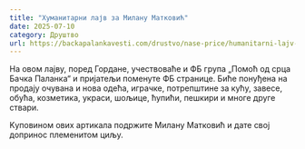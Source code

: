 ```yaml
---
title: "Хуманитарни лајв за Милану Матковић"
date: 2025-07-10
category: Друштво
url: https://backapalankavesti.com/drustvo/nase-price/humanitarni-lajv-za-milanu-matkovic-2/
---
```


На овом лајву, поред Гордане, учествоваће и ФБ група „Помоћ од срца Бачка Паланка“ и пријатељи поменуте ФБ странице. Биће понуђена на продају очувана и нова одећа, играчке, потрепштине за кућу, завесе, обућа, козметика, украси, шољице, ћупићи, пешкири и многе друге ствари.

Kуповином ових артикала подржите Милану Матковић и дате свој допринос племенитом циљу.
